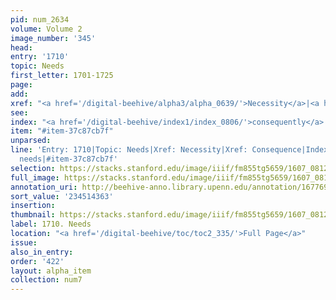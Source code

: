 ```yaml
---
pid: num_2634
volume: Volume 2
image_number: '345'
head:
entry: '1710'
topic: Needs
first_letter: 1701-1725
page:
add:
xref: "<a href='/digital-beehive/alpha3/alpha_0639/'>Necessity</a>|<a href='/digital-beehive/alpha1/alpha_0173/'>Consequence</a>"
see:
index: "<a href='/digital-beehive/index1/index_0806/'>consequently</a>|<a href='/digital-beehive/index3/index_2674/'>needs</a>"
item: "#item-37c87cb7f"
unparsed:
line: 'Entry: 1710|Topic: Needs|Xref: Necessity|Xref: Consequence|Index: consequently|Index:
  needs|#item-37c87cb7f'
selection: https://stacks.stanford.edu/image/iiif/fm855tg5659/1607_0812/317,4363,2863,264/full/0/default.jpg
full_image: https://stacks.stanford.edu/image/iiif/fm855tg5659/1607_0812/full/full/0/default.jpg
annotation_uri: http://beehive-anno.library.upenn.edu/annotation/1677698301465
sort_value: '234514363'
insertion:
thumbnail: https://stacks.stanford.edu/image/iiif/fm855tg5659/1607_0812/317,4363,600,180/250,/0/default.jpg
label: 1710. Needs
location: "<a href='/digital-beehive/toc/toc2_335/'>Full Page</a>"
issue:
also_in_entry:
order: '422'
layout: alpha_item
collection: num7
---
```

